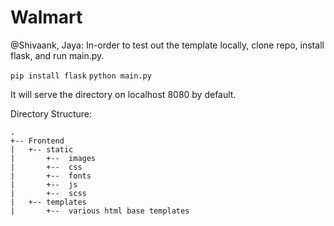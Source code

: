 # Walmart

@Shivaank, Jaya: In-order to test out the template locally,
clone repo, install flask, and run main.py.

`pip install flask`
`python main.py`

It will serve the directory on localhost 8080 by default.

Directory Structure: 
```
.
+-- Frontend
|   +-- static
|		+--  images
|		+--  css
|		+--  fonts
|		+--  js
|		+--  scss
|   +-- templates
|		+--  various html base templates
```


